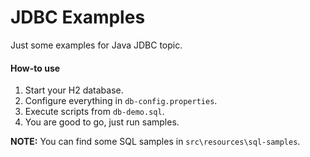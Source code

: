 JDBC Examples
===============

Just some examples for Java JDBC topic.

#### How-to use

1. Start your H2 database. 
2. Configure everything in `db-config.properties`.
3. Execute scripts from `db-demo.sql`.
4. You are good to go, just run samples.

**NOTE:** You can find some SQL samples in `src\resources\sql-samples`.
